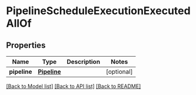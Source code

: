 # PipelineScheduleExecutionExecutedAllOf

## Properties
Name | Type | Description | Notes
------------ | ------------- | ------------- | -------------
**pipeline** | [**Pipeline**](Pipeline.md) |  | [optional] 

[[Back to Model list]](../README.md#documentation-for-models) [[Back to API list]](../README.md#documentation-for-api-endpoints) [[Back to README]](../README.md)


